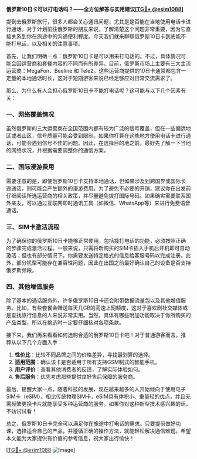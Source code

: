 **俄罗斯10日卡可以打电话吗？——全方位解答与实用建议[[TG💪+ @esim1088](https://t.me/s/esim1088)]**

提到去俄罗斯旅行，很多人都会关心通讯问题，尤其是是否能在当地使用电话卡进行通话。对于计划前往俄罗斯的朋友来说，了解清楚这个问题非常重要，因为它直接关系到你在旅途中的沟通便利程度。今天我们就来聊聊俄罗斯10日卡到底能不能打电话，以及相关的注意事项。

首先，让我们明确一点：俄罗斯10日卡是可以用来打电话的。不过，具体情况可能会因运营商和套餐内容的不同而有所差异。目前，俄罗斯市场上主要有三大主流运营商：MegaFon、Beeline 和 Tele2。这些运营商提供的10日卡通常都包含一定量的本地通话时长，这对于短期游客来说已经足够应对日常交流需求了。

那么，为什么有人会担心俄罗斯10日卡不能打电话呢？这可能与以下几个因素有关：

### 一、网络覆盖情况
虽然俄罗斯的三大运营商在全国范围内都有较为广泛的信号覆盖，但在一些偏远地区或者山区，信号质量可能会受到限制。如果你打算在这些地方使用电话卡进行通话，可能会遇到信号不佳的问题。因此，在选择目的地之前，最好先了解一下当地的网络状况，并根据需要调整你的通信方案。

### 二、国际漫游费用
需要注意的是，即使俄罗斯10日卡支持本地通话，但如果涉及到跨国界或国际长途通话，则可能会产生额外的漫游费用。为了避免不必要的开销，建议你在出发前仔细阅读所选运营商的相关政策，并尽量避免拨打国际号码。如果确实需要联系国外亲友，可以通过互联网即时通讯工具（如微信、WhatsApp等）来进行免费语音通话。

### 三、SIM卡激活流程
为了确保你的俄罗斯10日卡能够正常使用，包括拨打电话的功能，必须按照正确的步骤完成激活过程。一般来说，只需将新购买的SIM卡插入手机后开机即可自动激活；但也有部分情况下，你需要发送特定格式的信息给客服号码以完成注册。此外，部分机型可能存在兼容性问题，因此在出国之前最好确认自己的设备是否支持俄罗斯频段。

### 四、其他增值服务
除了基本的通话服务外，许多俄罗斯10日卡还会附带数据流量包以及其他增值服务。比如，有些套餐会赠送每天几GB的高速上网额度，这对于喜欢刷社交媒体或是查找旅行信息的人来说非常实用。当然，具体有哪些附加功能取决于你所购买的产品类型，所以在挑选时一定要仔细核对各项条款。

接下来，我们再来看看如何选购合适的俄罗斯10日卡吧！对于普通游客而言，推荐从以下几个方面入手：

1. **性价比**：比较不同品牌之间的价格差异，寻找最划算的选择。
2. **适用范围**：确认该卡是否适用于所有支持GSM制式的智能手机。
3. **用户评价**：查看其他消费者的反馈，了解实际体验如何。
4. **售后服务**：优先考虑那些提供良好售后保障的服务商。

最后，提醒大家一点，随着科技的发展，现在越来越多的人开始倾向于使用电子SIM卡（eSIM）。相比传统物理SIM卡，eSIM具有体积小、重量轻的优点，并且无需频繁更换卡片就能享受多种运营商的服务。如果你对这种新型技术感兴趣的话，不妨试试看！

总之，俄罗斯10日卡完全可以满足你在旅途中打电话的需求。只要提前做好功课，选择适合自己的产品，并遵循正确的操作方法，就能轻松解决通信难题。希望本文能为大家提供有价值的参考信息，祝大家出行愉快！

[[TG💪+ @esim1088](https://t.me/s/esim1088) ![Image](https://i.postimg.cc/4NQfJmqS/Snipaste-2025-05-13-00-14-12.png)]